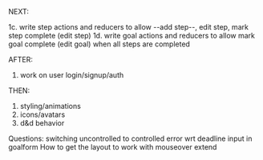 NEXT:

1c. write step actions and reducers to allow --add step--, edit step, mark step complete (edit step)
1d. write goal actions and reducers to allow mark goal complete (edit goal) when all steps are completed

AFTER:

1. work on user login/signup/auth

THEN:

1. styling/animations
2. icons/avatars
3. d&d behavior



Questions:
switching uncontrolled to controlled error wrt deadline input in goalform
How to get the layout to work with mouseover extend